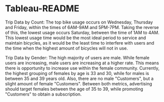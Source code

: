# Tableau-README


Trip Data by Count:
The top bike usage occurs on Wednesday, Thursday and Friday, within the times of 6AM-9AM and 5PM-7PM. Taking the reverse of this, the lowest usage occurs Saturday, between the time of 1AM to 4AM. This lowest usage time would be the most ideal period to service and maintain bicycles, as it would be the least time to interfere with users and the time when the highest amount of bicycles will not in use.

Trip Data by Gender:
The high majority of users are male. While female users are increasing, male users are increasing at a higher rate. This means there is opportunity to increase use within the female community. Currently, the highest grouping of females by age is 33 and 30, while for males is between 35 and 39 years old. Also, there are no male "Customers", but a slight amount of female "Customers". Between both metrics, advertising should target females between the age of 35 to 39, while promoting "Customers" to obtain a subscription.  
